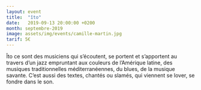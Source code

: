 ```yaml
---
layout: event
title:  "îto"
date:   2019-09-13 20:00:00 +0200
month: septembre-2019
image: assets/img/events/camille-martin.jpg
tarif: 5€
---
```

 
Îto ce sont des musiciens qui s’écoutent, se portent et s’apportent au travers d’un jazz empruntant aux couleurs de l’Amérique latine, des musiques traditionnelles méditerranéennes, du blues, de la musique savante. C’est aussi des textes, chantés ou slamés, qui viennent se lover, se fondre dans le son.
